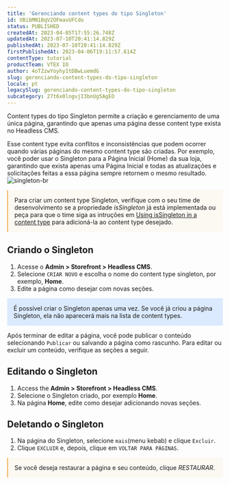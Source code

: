 ```yaml
---
title: 'Gerenciando content types do tipo Singleton'
id: VBibMN1BqV2OFmavUFCdo
status: PUBLISHED
createdAt: 2023-04-05T17:55:26.748Z
updatedAt: 2023-07-10T20:41:14.829Z
publishedAt: 2023-07-10T20:41:14.829Z
firstPublishedAt: 2023-04-06T19:11:57.614Z
contentType: tutorial
productTeam: VTEX IO
author: 4oTZzwYoyhy1tDBwLuemdG
slug: gerenciando-content-types-do-tipo-singleton
locale: pt
legacySlug: gerenciando-content-types-do-tipo-singleton
subcategory: 27t6x0lngvjI3bnUg5AgEO
---
```


Content types do tipo Singleton permite a criação e gerenciamento de uma única página, garantindo que apenas uma página desse content type exista no Headless CMS.

Esse content type evita conflitos e inconsistências que podem ocorrer quando várias páginas do mesmo content type são criadas. Por exemplo, você poder usar o Singleton para a Página Inicial (Home) da sua loja, garantindo que exista apenas uma Página Inicial e todas as atualizações e solicitações feitas a essa página sempre retornem o mesmo resultado.
![singleton-br](//images.ctfassets.net/alneenqid6w5/6aMWhl66yiP8YLJr5Bzuo5/7030fc9c4424018f377c56ad3c02c25e/singleton-br.gif)

<div style="background-color:#FCF8F2; border-left: 2px solid #F0AD4E; border-top-left-radius: 2px; border-bottom-left-radius: 2px; padding: 15px; margin-bottom: 10px">
Para criar um content type Singleton, verifique com o seu time de desenvolvimento se a propriedade <i>isSingleton</i> já está implementada ou peça para que o time siga as intruções em <a href="https://v1.faststore.dev/how-to-guides/cms/vtex-headless-cms/Using%20isSingleton%20property%20in%20a%20contenty%20type">Using isSingleton in a content type</a> para adicioná-la ao content type desejado.
</div>

## Criando o Singleton
1. Acesse o **Admin > Storefront > Headless CMS**.
2. Selecione `CRIAR NOVO` e escolha o nome do content type singleton, por exemplo, **Home**.
3. Edite a página como desejar com novas seções.

<div style="background-color:#DBEAFE; border-left: 2px solid ##1E3A8A; border-top-left-radius: 2px; border-bottom-left-radius: 2px; padding: 15px; margin-bottom: 10px">
É possível criar o Singleton apenas uma vez. Se você já criou a página Singleton, ela não aparecerá mais na lista de content types.
</div>

Após terminar de editar a página, você pode publicar o conteúdo selecionando `Publicar` ou salvando a página como rascunho.
Para editar ou excluir um conteúdo, verifique as seções a seguir.

## Editando o Singleton
1. Access the **Admin > Storefront > Headless CMS**.
2. Selecione o Singleton criado, por exemplo **Home**.
3. Na página **Home**, edite como desejar adicionando novas seções.

## Deletando o Singleton
1. Na página do Singleton, selecione `mais`(menu kebab) e clique `Excluir`.
2. Clique  `EXCLUIR` e, depois, clique em `VOLTAR PARA PÁGINAS`. 

<div style="background-color:#FCF8F2; border-left: 2px solid #F0AD4E; border-top-left-radius: 2px; border-bottom-left-radius: 2px; padding: 15px; margin-bottom: 10px">
  Se você deseja restaurar a página e seu conteúdo, clique <i>RESTAURAR</i>.
</div>

